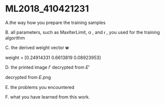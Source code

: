 # ML2018_410421231
A.the way how you prepare the training samples

B.	all parameters, such as MaxIterLimit, α , and 𝜖 , you used for the training algorithm

C.	the derived weight vector 𝐰

  weight =  [0.24914331 0.6613819  0.08923953]

D.	the printed image 𝐼’ decrypted from 𝐸’

  decrypted from 𝐸.png

E.	the problems you encountered

F.	what you have learned from this work.
